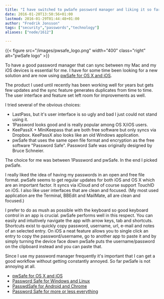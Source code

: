```yaml
---
title: "I have switched to pwSafe password manager and liking it so far"
date: 2016-01-20T13:50:56+01:00
lastmod: 2016-01-29T01:44:48+01:00
author: "Fredrik Jonsson"
tags: ["security","passwords","technology"]
aliases: ["node/1612"]

---
```


{{< figure src="/images/pwsafe_logo.png" width="400" class="right" alt="pwSafe logo" >}}

To have a good password manager that can sync between my Mac and my iOS devices is essential for me. I have for some time been looking for a new solution and are now using [pwSafe for OS X and iOS](http://pwsafe.info/).

The product I used until recently has been working well for years but gets few updates and the sync feature generates duplicates from time to time. The user interface and feature set left room for improvements as well.

I tried several of the obvious choices:

* LastPass, but it's user interface is so ugly and bad I just could not stand using it.
* 1Password looks good and is really popular among OS X/iOS users.
* KeePassX + MiniKeepass that are both free software but only syncs via Dropbox. KeePassX also looks like an old Windows application.
* pwSafe that uses the same open file format and encryption as the free software "Password Safe". Password Safe was originally designed by Bruce Schneier.

The choice for me was between 1Password and pwSafe. In the end I picked pwSafe.

I really liked the idea of having my passwords in an open and free file format. pwSafe seems to get regular updates for both iOS and OS X which are an important factor. It syncs via iCloud and of course support TouchID on iOS. I also like user interfaces that are clean and focused. (My most used application are the Terminal, BBEdit and MailMate, all are clean and focused.)

I prefer to do as mush as possible with the keyboard so good keyboard control in an app is crucial. pwSafe performs well in this respect. You can easily and intuitively navigate the app with arrow keys, tab and shortcuts. Shortcuts exist to quickly copy password, username, url, e-mail and notes of an selected entry. On iOS a neat feature allows you to single click an entry to copy the password/username, go to another app to paste it and by simply turning the device face down pwSafe puts the username/password on the clipboard instead and you can paste that.

Since I use my password manager frequently it's important that I can get a good workflow without getting constantly annoyed. So far pwSafe is not annoying at all.

* [pwSafe for OS X and iOS](http://pwsafe.info/)
* [Password Safe for Windows and Linux](https://www.pwsafe.org/)
* [PasswdSafe for Android and Chrome](http://sourceforge.net/p/passwdsafe/wiki/Home/)
* [Password Safe for more or less everything](https://www.pwsafe.org/relatedprojects.shtml)

